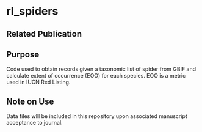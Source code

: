 # rl_spiders

## Related Publication

## Purpose 
Code used to obtain records given a taxonomic list of spider from GBIF and calculate extent of occurrence (EOO) for each species. EOO is a metric used in IUCN Red Listing.

## Note on Use
Data files wlll be included in this repository upon associated manuscript acceptance to journal.
